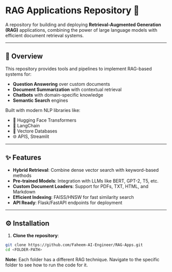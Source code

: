 # RAG Applications Repository 🚀

A repository for building and deploying **Retrieval-Augmented Generation (RAG)** applications, combining the power of large language models with efficient document retrieval systems.

---

## 🌟 Overview

This repository provides tools and pipelines to implement RAG-based systems for:
- **Question Answering** over custom documents
- **Document Summarization** with contextual retrieval
- **Chatbots** with domain-specific knowledge
- **Semantic Search** engines

Built with modern NLP libraries like:
- 🤗 Hugging Face Transformers
- 🦜 LangChain
- 🐍 Vectore Databases
- 🌐 APIS, Streamlit

---

## ✨ Features

- **Hybrid Retrieval**: Combine dense vector search with keyword-based methods
- **Pre-trained Models**: Integration with LLMs like BERT, GPT-2, T5, etc.
- **Custom Document Loaders**: Support for PDFs, TXT, HTML, and Markdown
- **Efficient Indexing**: FAISS/HNSW for fast similarity search
- **API Ready**: Flask/FastAPI endpoints for deployment

---

## ⚙️ Installation

1. **Clone the repository**:
```bash
git clone https://github.com/Faheem-AI-Engineer/RAG-Apps.git
cd <FOLDER-PATH>
```
**Note:** Each folder has a different RAG technique. Navigate to the specific folder to see how to run the code for it.
